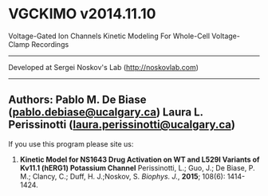 VGCKIMO v2014.11.10
=======
Voltage-Gated Ion Channels Kinetic Modeling For Whole-Cell Voltage-Clamp Recordings
********
Developed at Sergei Noskov's Lab (http://noskovlab.com)

---------------------------------------------------------------
Authors: 
  Pablo M. De Biase (pablo.debiase@ucalgary.ca)
  Laura L. Perissinotti (laura.perissinotti@ucalgary.ca)
---------------------------------------------------------------
If you use this program please site us:

1. **Kinetic Model for NS1643 Drug Activation on WT  and L529I Variants of Kv11.1 (hERG1) Potassium Channel** Perissinotti, L.; Guo, J.; De Biase, P. M.; Clancy, C.; Duff, H. J.;Noskov, S. *Biophys. J.*, **2015**; 108(6): 1414-1424.
